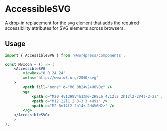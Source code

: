 # AccessibleSVG

A drop-in replacement for the svg element that adds the required accessibility attributes for SVG elements across browsers.

## Usage

```jsx
import { AccessibleSVG } from '@wordpress/components';

const MyIcon = () => (
	<AccessibleSVG
		viewBox="0 0 24 24"
		xmlns="http://www.w3.org/2000/svg"
	>
		<path fill="none" d="M0 0h24v24H0V0z" />
		<g>
			<path d="M20 4v12H8V4h12m0-2H8L6 4v12l2 2h12l2-2V4l-2-2z" />
			<path d="M12 12l1 2 3-3 3 4H9z" />
			<path d="M2 6v14l2 2h14v-2H4V6H2z" />
		</g>
	</AccessibleSVG>
	>
);
```

